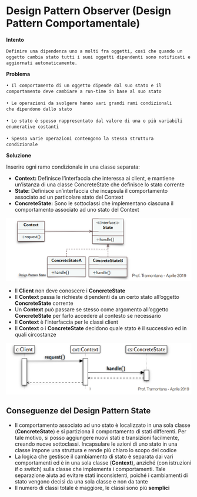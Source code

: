 # Design Pattern Observer (Design Pattern Comportamentale)

**Intento**

    Definire una dipendenza uno a molti fra oggetti, così che quando un
    oggetto cambia stato tutti i suoi oggetti dipendenti sono notificati e
    aggiornati automaticamente.

**Problema**

    • Il comportamento di un oggetto dipende dal suo stato e il
    comportamento deve cambiare a run-time in base al suo stato

    • Le operazioni da svolgere hanno vari grandi rami condizionali
    che dipendono dallo stato

    • Lo stato è spesso rappresentato dal valore di una o più variabili
    enumerative costanti
    
    • Spesso varie operazioni contengono la stessa struttura
    condizionale

**Soluzione**

Inserire ogni ramo condizionale in una classe separata:

* **Context:** Definisce l’interfaccia che interessa ai client, e mantiene
un’istanza di una classe ConcreteState che definisce lo stato corrente
* **State:** Definisce un’interfaccia che incapsula il comportamento
associato ad un particolare stato del Context
* **ConcreteState:** Sono le sottoclassi che implementano ciascuna il
comportamento associato ad uno stato del Context

<p align="center">
    <img src="./img/State.PNG">
</p>

* Il **Client** non deve conoscere i **ConcreteState**
* Il **Context** passa le richieste dipendenti da un certo stato all’oggetto **ConcreteState** corrente
* Un **Context** può passare se stesso come argomento all’oggetto
**ConcreteState** per farlo accedere al contesto se necessario
* Il **Context** è l’interfaccia per le classi client
* Il **Context** o i **ConcreteState** decidono quale stato è il successivo ed in quali circostanze

<p align="center">
    <img src="./img/State_Sequenziale.PNG">
</p>


## Conseguenze del Design Pattern State

* Il comportamento associato ad uno stato è localizzato in una sola
classe (**ConcreteState**) e si partiziona il comportamento di stati
differenti. Per tale motivo, si posso aggiungere nuovi stati e
transizioni facilmente, creando nuove sottoclassi. Incapsulare le
azioni di uno stato in una classe impone una struttura e rende più
chiaro lo scopo del codice
* La logica che gestisce il cambiamento di stato è separata dai vari
comportamenti ed è in una sola classe (**Context**), anziché (con
istruzioni if o switch) sulla classe che implementa i comportamenti.
Tale separazione aiuta ad evitare stati inconsistenti, poiché i
cambiamenti di stato vengono decisi da una sola classe e non da
tante
* Il numero di classi totale è maggiore, le classi sono più **semplici**
